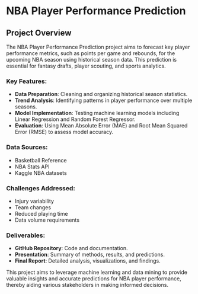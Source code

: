# NBA Player Performance Prediction

## Project Overview

The NBA Player Performance Prediction project aims to forecast key player performance metrics, such as points per game and rebounds, for the upcoming NBA season using historical season data. This prediction is essential for fantasy drafts, player scouting, and sports analytics.

### Key Features:
- **Data Preparation**: Cleaning and organizing historical season statistics.
- **Trend Analysis**: Identifying patterns in player performance over multiple seasons.
- **Model Implementation**: Testing machine learning models including Linear Regression and Random Forest Regressor.
- **Evaluation**: Using Mean Absolute Error (MAE) and Root Mean Squared Error (RMSE) to assess model accuracy.

### Data Sources:
- Basketball Reference
- NBA Stats API
- Kaggle NBA datasets

### Challenges Addressed:
- Injury variability
- Team changes
- Reduced playing time
- Data volume requirements

### Deliverables:
- **GitHub Repository**: Code and documentation.
- **Presentation**: Summary of methods, results, and predictions.
- **Final Report**: Detailed analysis, visualizations, and findings.

This project aims to leverage machine learning and data mining to provide valuable insights and accurate predictions for NBA player performance, thereby aiding various stakeholders in making informed decisions.
